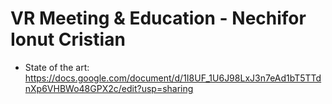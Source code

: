 # VR Meeting & Education - Nechifor Ionut Cristian

- State of the art:
https://docs.google.com/document/d/1I8UF_1U6J98LxJ3n7eAd1bT5TTdnXp6VHBWo48GPX2c/edit?usp=sharing
